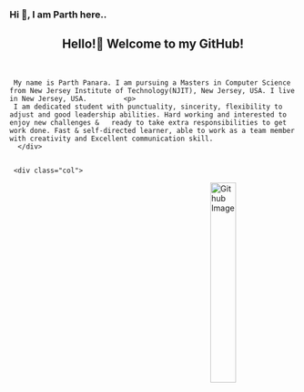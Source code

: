 ###  Hi 👋, I am Parth here..

<html>
<body>
 <div class="container">
   <div align="center">
     <h2>Hello!👋 Welcome to my GitHub!</h2></br>
   </div>



  <div class="row">
    <div class="col">
       
     My name is Parth Panara. I am pursuing a Masters in Computer Science from New Jersey Institute of Technology(NJIT), New Jersey, USA. I live in New Jersey, USA.         <p>
     I am dedicated student with punctuality, sincerity, flexibility to adjust and good leadership abilities. Hard working and interested to enjoy new challenges &   ready to take extra responsibilities to get work done. Fast & self-directed learner, able to work as a team member with creativity and Excellent communication skill.
      </div>
     
   
     <div class="col">
   <img width="30%" align="right" alt="Github Image" src="https://img.freepik.com/free-vector/programming-concept-illustration_114360-1351.jpg?         w=826&t=st=1663649634~exp=1663650234~hmac=9821f831ff42d2790cc942e3ef6194a385d3af18a75736d632d62d845cef38c1/">
     </div>
  
  </div>
</div>

   


</body>
</html>



